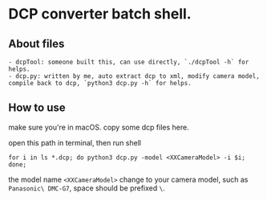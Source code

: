 # DCP converter batch shell.

## About files

    - dcpTool: someone built this, can use directly, `./dcpTool -h` for helps.
    - dcp.py: written by me, auto extract dcp to xml, modify camera model, compile back to dcp, `python3 dcp.py -h` for helps.

## How to use

make sure you're in macOS.
copy some dcp files here.

open this path in terminal, then run shell

```shell
for i in ls *.dcp; do python3 dcp.py -model <XXCameraModel> -i $i; done;
```

the model name `<XXCameraModel>` change to your camera model, such as `Panasonic\ DMC-G7`, space should be prefixed `\`.